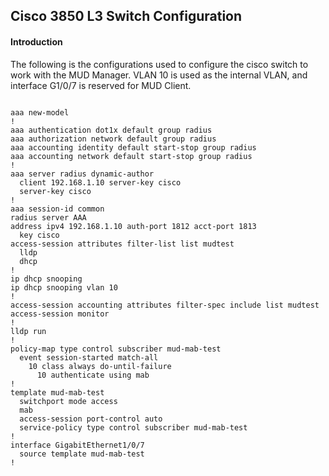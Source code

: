 ## Cisco 3850 L3 Switch Configuration

#### Introduction
The following is the configurations used to configure the cisco switch to work with the MUD Manager. VLAN 10 is used as the internal VLAN, and interface G1/0/7 is reserved for MUD Client.

```

aaa new-model 
! 
aaa authentication dot1x default group radius 
aaa authorization network default group radius 
aaa accounting identity default start-stop group radius 
aaa accounting network default start-stop group radius 
! 
aaa server radius dynamic-author 
  client 192.168.1.10 server-key cisco 
  server-key cisco 
! 
aaa session-id common 
radius server AAA 
address ipv4 192.168.1.10 auth-port 1812 acct-port 1813 
  key cisco 
access-session attributes filter-list list mudtest 
  lldp 
  dhcp 
! 
ip dhcp snooping 
ip dhcp snooping vlan 10 
! 
access-session accounting attributes filter-spec include list mudtest 
access-session monitor 
! 
lldp run 
! 
policy-map type control subscriber mud-mab-test 
  event session-started match-all 
    10 class always do-until-failure 
      10 authenticate using mab 
! 
template mud-mab-test 
  switchport mode access 
  mab 
  access-session port-control auto 
  service-policy type control subscriber mud-mab-test 
! 
interface GigabitEthernet1/0/7 
  source template mud-mab-test 
!
```
